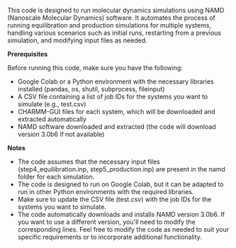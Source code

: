 This code is designed to run molecular dynamics simulations using NAMD (Nanoscale Molecular Dynamics) software. It automates the process of running equilibration and production simulations for multiple systems, handling various scenarios such as initial runs, restarting from a previous simulation, and modifying input files as needed.

**Prerequisites**

Before running this code, make sure you have the following:

- Google Colab or a Python environment with the necessary libraries installed (pandas, os, shutil, subprocess, fileinput)
- A CSV file containing a list of job IDs for the systems you want to simulate (e.g., test.csv)
- CHARMM-GUI files for each system, which will be downloaded and extracted automatically
- NAMD software downloaded and extracted (the code will download version 3.0b6 if not available)

**Notes**
- The code assumes that the necessary input files (step4_equilibration.inp, step5_production.inp) are present in the namd folder for each simulation.
- The code is designed to run on Google Colab, but it can be adapted to run in other Python environments with the required libraries.
- Make sure to update the CSV file (test.csv) with the job IDs for the systems you want to simulate.
- The code automatically downloads and installs NAMD version 3.0b6. If you want to use a different version, you'll need to modify the corresponding lines.
Feel free to modify the code as needed to suit your specific requirements or to incorporate additional functionality.

